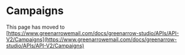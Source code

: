 # Campaigns

This page has moved to [https://www.greenarrowemail.com/docs/greenarrow-studio/APIs/API-V2/Campaigns](https://www.greenarrowemail.com/docs/greenarrow-studio/APIs/API-V2/Campaigns)

